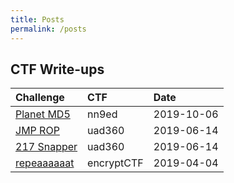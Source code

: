 ```yaml
---
title: Posts
permalink: /posts
---
```


## CTF Write-ups

| Challenge                             | CTF                   | Date              |
|:--------------------------------------|:----------------------|:------------------|
|[Planet MD5](https://devploit.github.io/2019/10/06/nn9ed-PlanetMD5.html)| nn9ed | 2019-10-06 |
|[JMP ROP](https://devploit.github.io/2019/06/14/uad360-JMPROP.html)| uad360 | 2019-06-14 |
|[217 Snapper](https://devploit.github.io/2019/06/14/uad360-217Snapper.html)| uad360 | 2019-06-14 |
|[repeaaaaaat](https://devploit.github.io/2019/04/04/encryptCTF-repeaaaaaat.html)| encryptCTF | 2019-04-04 |                                       |             |                   |

